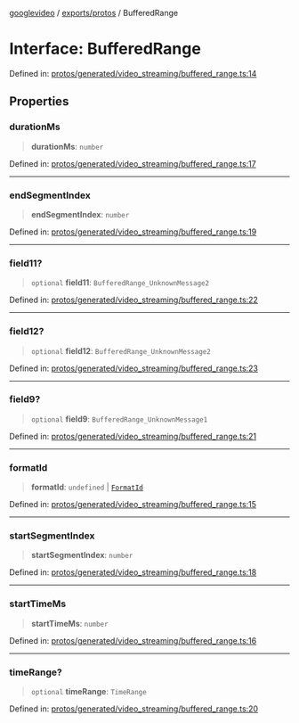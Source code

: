 [googlevideo](../../../README.md) / [exports/protos](../README.md) / BufferedRange

# Interface: BufferedRange

Defined in: [protos/generated/video\_streaming/buffered\_range.ts:14](https://github.com/LuanRT/googlevideo/blob/cc730b4dbadc5ae882d6aa28d716e442943577fa/protos/generated/video_streaming/buffered_range.ts#L14)

## Properties

### durationMs

> **durationMs**: `number`

Defined in: [protos/generated/video\_streaming/buffered\_range.ts:17](https://github.com/LuanRT/googlevideo/blob/cc730b4dbadc5ae882d6aa28d716e442943577fa/protos/generated/video_streaming/buffered_range.ts#L17)

***

### endSegmentIndex

> **endSegmentIndex**: `number`

Defined in: [protos/generated/video\_streaming/buffered\_range.ts:19](https://github.com/LuanRT/googlevideo/blob/cc730b4dbadc5ae882d6aa28d716e442943577fa/protos/generated/video_streaming/buffered_range.ts#L19)

***

### field11?

> `optional` **field11**: `BufferedRange_UnknownMessage2`

Defined in: [protos/generated/video\_streaming/buffered\_range.ts:22](https://github.com/LuanRT/googlevideo/blob/cc730b4dbadc5ae882d6aa28d716e442943577fa/protos/generated/video_streaming/buffered_range.ts#L22)

***

### field12?

> `optional` **field12**: `BufferedRange_UnknownMessage2`

Defined in: [protos/generated/video\_streaming/buffered\_range.ts:23](https://github.com/LuanRT/googlevideo/blob/cc730b4dbadc5ae882d6aa28d716e442943577fa/protos/generated/video_streaming/buffered_range.ts#L23)

***

### field9?

> `optional` **field9**: `BufferedRange_UnknownMessage1`

Defined in: [protos/generated/video\_streaming/buffered\_range.ts:21](https://github.com/LuanRT/googlevideo/blob/cc730b4dbadc5ae882d6aa28d716e442943577fa/protos/generated/video_streaming/buffered_range.ts#L21)

***

### formatId

> **formatId**: `undefined` \| [`FormatId`](FormatId.md)

Defined in: [protos/generated/video\_streaming/buffered\_range.ts:15](https://github.com/LuanRT/googlevideo/blob/cc730b4dbadc5ae882d6aa28d716e442943577fa/protos/generated/video_streaming/buffered_range.ts#L15)

***

### startSegmentIndex

> **startSegmentIndex**: `number`

Defined in: [protos/generated/video\_streaming/buffered\_range.ts:18](https://github.com/LuanRT/googlevideo/blob/cc730b4dbadc5ae882d6aa28d716e442943577fa/protos/generated/video_streaming/buffered_range.ts#L18)

***

### startTimeMs

> **startTimeMs**: `number`

Defined in: [protos/generated/video\_streaming/buffered\_range.ts:16](https://github.com/LuanRT/googlevideo/blob/cc730b4dbadc5ae882d6aa28d716e442943577fa/protos/generated/video_streaming/buffered_range.ts#L16)

***

### timeRange?

> `optional` **timeRange**: `TimeRange`

Defined in: [protos/generated/video\_streaming/buffered\_range.ts:20](https://github.com/LuanRT/googlevideo/blob/cc730b4dbadc5ae882d6aa28d716e442943577fa/protos/generated/video_streaming/buffered_range.ts#L20)
